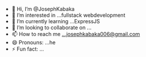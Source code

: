 - 👋 Hi, I’m @JosephKabaka
- 👀 I’m interested in ...fullstack webdevelopment
- 🌱 I’m currently learning ...ExpressJS
- 💞️ I’m looking to collaborate on ...
- 📫 How to reach me ...josephkabaka006@gmail.com
- 😄 Pronouns: ...he
- ⚡ Fun fact: ...

<!---
JosephKabaka/JosephKabaka is a ✨ special ✨ repository because its `README.md` (this file) appears on your GitHub profile.
You can click the Preview link to take a look at your changes.
--->
